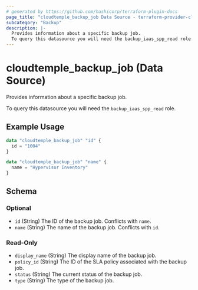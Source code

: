 ```yaml
---
# generated by https://github.com/hashicorp/terraform-plugin-docs
page_title: "cloudtemple_backup_job Data Source - terraform-provider-cloudtemple"
subcategory: "Backup"
description: |-
  Provides information about a specific backup job.
  To query this datasource you will need the backup_iaas_spp_read role.
---
```


# cloudtemple_backup_job (Data Source)

Provides information about a specific backup job.

To query this datasource you will need the `backup_iaas_spp_read` role.

## Example Usage

```terraform
data "cloudtemple_backup_job" "id" {
  id = "1004"
}

data "cloudtemple_backup_job" "name" {
  name = "Hypervisor Inventory"
}
```

<!-- schema generated by tfplugindocs -->
## Schema

### Optional

- `id` (String) The ID of the backup job. Conflicts with `name`.
- `name` (String) The name of the backup job. Conflicts with `id`.

### Read-Only

- `display_name` (String) The display name of the backup job.
- `policy_id` (String) The ID of the SLA policy associated with the backup job.
- `status` (String) The current status of the backup job.
- `type` (String) The type of the backup job.


